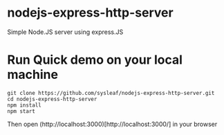 # nodejs-express-http-server
Simple Node.JS server using express.JS

# Run Quick demo on your local machine
```
git clone https://github.com/sysleaf/nodejs-express-http-server.git
cd nodejs-express-http-server
npm install
npm start
```

Then open (http://localhost:3000)[http://localhost:3000/] in your browser
